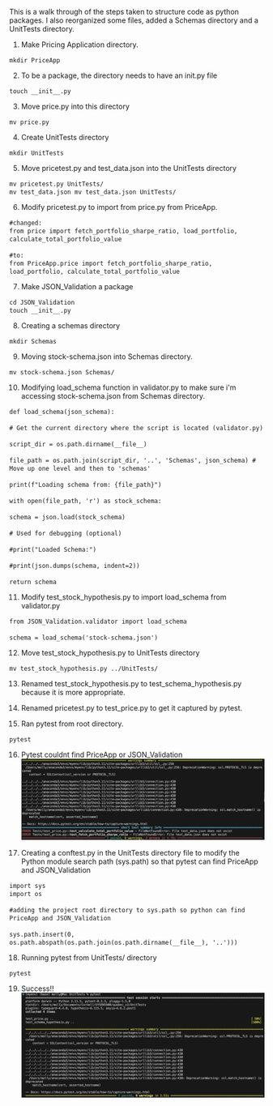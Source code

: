 This is a walk through of the steps taken to structure code as python packages. I also reorganized some files, added a Schemas directory and a UnitTests directory.

1. Make Pricing Application directory.
```
mkdir PriceApp
```

2. To be a package, the directory needs to have an init.py file
```
touch __init__.py
```

3. Move price.py into this directory
```
mv price.py 
```

4. Create UnitTests directory
```
mkdir UnitTests
```

5. Move pricetest.py and test_data.json into the UnitTests directory
```
mv pricetest.py UnitTests/
mv test_data.json mv test_data.json UnitTests/
```

6. Modify pricetest.py to import from price.py from PriceApp.

```
#changed:
from price import fetch_portfolio_sharpe_ratio, load_portfolio, calculate_total_portfolio_value

#to:
from PriceApp.price import fetch_portfolio_sharpe_ratio, load_portfolio, calculate_total_portfolio_value
```

7. Make JSON_Validation a package
```
cd JSON_Validation
touch __init__.py
```

8. Creating a schemas directory
```
mkdir Schemas
```

9. Moving stock-schema.json into Schemas directory.
```
mv stock-schema.json Schemas/
```

10. Modifying load_schema function in validator.py to make sure i'm accessing stock-schema.json from Schemas directory.
```
def load_schema(json_schema):

# Get the current directory where the script is located (validator.py)

script_dir = os.path.dirname(__file__)

file_path = os.path.join(script_dir, '..', 'Schemas', json_schema) # Move up one level and then to 'schemas'

print(f"Loading schema from: {file_path}")

with open(file_path, 'r') as stock_schema:

schema = json.load(stock_schema)

# Used for debugging (optional)

#print("Loaded Schema:")

#print(json.dumps(schema, indent=2))

return schema
```

11. Modify test_stock_hypothesis.py to import load_schema from validator.py
```
from JSON_Validation.validator import load_schema

schema = load_schema('stock-schema.json')
```

12. Move test_stock_hypothesis.py to UnitTests directory
```
mv test_stock_hypothesis.py ../UnitTests/
```

13. Renamed test_stock_hypothesis.py to test_schema_hypothesis.py because it is more appropriate.
    
14. Renamed pricetest.py to test_price.py to get it captured by pytest.

15. Ran pytest from root directory.
```
pytest
```

16. Pytest couldnt find PriceApp or JSON_Validation
![alt text](image-1.png)

17. Creating a conftest.py in the UnitTests directory file to modify the Python module search path (sys.path) so that pytest can find PriceApp and JSON_Validation

```
import sys
import os

#adding the project root directory to sys.path so python can find PriceApp and JSON_Validation

sys.path.insert(0, os.path.abspath(os.path.join(os.path.dirname(__file__), '..')))
```

18. Running pytest from UnitTests/ directory
```
pytest
```

19. Success!!
![alt text](image.png)